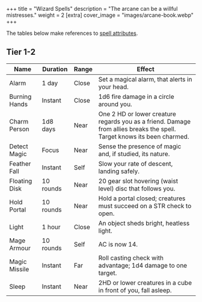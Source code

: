 +++
title = "Wizard Spells"
description = "The arcane can be a willful mistresses."
weight = 2
[extra] 
cover_image = "images/arcane-book.webp"
+++

The tables below make references to
[spell attributes](@/rules/spellcasting.md#spell-attributes).

## Tier 1-2

| Name          | Duration  | Range | Effect                                                                                                                  |
| ------------- | --------- | ----- | ----------------------------------------------------------------------------------------------------------------------- |
| Alarm         | 1 day     | Close | Set a magical alarm, that alerts in your head.                                                                          |
| Burning Hands | Instant   | Close | 1d6 fire damage in a circle around you.                                                                                 |
| Charm Person  | 1d8 days  | Near  | One 2 HD or lower creature regards you as a friend. Damage from allies breaks the spell. Target knows its been charmed. |
| Detect Magic  | Focus     | Near  | Sense the presence of magic and, if studied, its nature.                                                                |
| Feather Fall  | Instant   | Self  | Slow your rate of descent, landing safely.                                                                              |
| Floating Disk | 10 rounds | Near  | 20 gear slot hovering (waist level) disc that follows you.                                                              |
| Hold Portal   | 10 rounds | Near  | Hold a portal closed; creatures must succeed on a STR check to open.                                                    |
| Light         | 1 hour    | Close | An object sheds bright, heatless light.                                                                                 |
| Mage Armour   | 10 rounds | Self  | AC is now 14.                                                                                                           |
| Magic Missile | Instant   | Far   | Roll casting check with advantage; 1d4 damage to one target.                                                            |
| Sleep         | Instant   | Near  | 2HD or lower creatures in a cube in front of you, fall asleep.                                                          |
